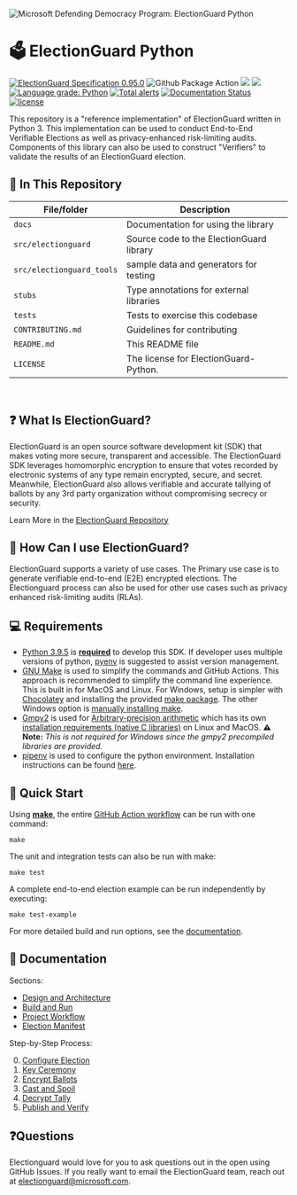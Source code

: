 ![Microsoft Defending Democracy Program: ElectionGuard Python](https://github.com/microsoft/electionguard-python/blob/main/images/electionguard-banner.svg?raw=true)

# 🗳 ElectionGuard Python

[![ElectionGuard Specification 0.95.0](https://img.shields.io/badge/🗳%20ElectionGuard%20Specification-0.95.0-green)](https://www.electionguard.vote) ![Github Package Action](https://github.com/microsoft/electionguard-python/workflows/Release%20Build/badge.svg) [![](https://img.shields.io/pypi/v/electionguard)](https://pypi.org/project/electionguard/) [![](https://img.shields.io/pypi/dm/electionguard)](https://pypi.org/project/electionguard/) [![Language grade: Python](https://img.shields.io/lgtm/grade/python/g/microsoft/electionguard-python.svg?logo=lgtm&logoWidth=18)](https://lgtm.com/projects/g/microsoft/electionguard-python/context:python) [![Total alerts](https://img.shields.io/lgtm/alerts/g/microsoft/electionguard-python.svg?logo=lgtm&logoWidth=18)](https://lgtm.com/projects/g/microsoft/electionguard-python/alerts/) [![Documentation Status](https://readthedocs.org/projects/electionguard-python/badge/?version=latest)](https://electionguard-python.readthedocs.io) [![license](https://img.shields.io/github/license/microsoft/electionguard)](https://github.com/microsoft/electionguard-python/blob/main/LICENSE)

This repository is a "reference implementation" of ElectionGuard written in Python 3. This implementation can be used to conduct End-to-End Verifiable Elections as well as privacy-enhanced risk-limiting audits. Components of this library can also be used to construct "Verifiers" to validate the results of an ElectionGuard election.

## 📁 In This Repository

| File/folder               | Description                              |
| ------------------------- | ---------------------------------------- |
| `docs`                    | Documentation for using the library      |
| `src/electionguard`       | Source code to the ElectionGuard library |
| `src/electionguard_tools` | sample data and generators for testing   |
| `stubs`                   | Type annotations for external libraries  |
| `tests`                   | Tests to exercise this codebase          |
| `CONTRIBUTING.md`         | Guidelines for contributing              |
| `README.md`               | This README file                         |
| `LICENSE`                 | The license for ElectionGuard-Python.    |

<br/>

## ❓ What Is ElectionGuard?

ElectionGuard is an open source software development kit (SDK) that makes voting more secure, transparent and accessible. The ElectionGuard SDK leverages homomorphic encryption to ensure that votes recorded by electronic systems of any type remain encrypted, secure, and secret. Meanwhile, ElectionGuard also allows verifiable and accurate tallying of ballots by any 3rd party organization without compromising secrecy or security.

Learn More in the [ElectionGuard Repository](https://github.com/microsoft/electionguard)

## 🦸 How Can I use ElectionGuard?

ElectionGuard supports a variety of use cases. The Primary use case is to generate verifiable end-to-end (E2E) encrypted elections. The Electionguard process can also be used for other use cases such as privacy enhanced risk-limiting audits (RLAs).

## 💻 Requirements

- [Python 3.9.5](https://www.python.org/downloads/) is <ins>**required**</ins> to develop this SDK. If developer uses multiple versions of python, [pyenv](https://github.com/pyenv/pyenv) is suggested to assist version management.
- [GNU Make](https://www.gnu.org/software/make/manual/make.html) is used to simplify the commands and GitHub Actions. This approach is recommended to simplify the command line experience. This is built in for MacOS and Linux. For Windows, setup is simpler with [Chocolatey](https://chocolatey.org/install) and installing the provided [make package](https://chocolatey.org/packages/make). The other Windows option is [manually installing make](http://gnuwin32.sourceforge.net/packages/make.htm).
- [Gmpy2](https://gmpy2.readthedocs.io/en/latest/) is used for [Arbitrary-precision arithmetic](https://en.wikipedia.org/wiki/Arbitrary-precision_arithmetic) which
  has its own [installation requirements (native C libraries)](https://gmpy2.readthedocs.io/en/latest/intro.html#installation) on Linux and MacOS. **⚠️ Note:** _This is not required for Windows since the gmpy2 precompiled libraries are provided._
- [pipenv](https://github.com/pypa/pipenv) is used to configure the python environment. Installation instructions can be found [here](https://github.com/pypa/pipenv#installation).

## 🚀 Quick Start

Using [**make**](https://www.gnu.org/software/make/manual/make.html), the entire [GitHub Action workflow](https://github.com/microsoft/electionguard-python/blob/main/.github/workflows/pull_request.yml) can be run with one command:

```
make
```

The unit and integration tests can also be run with make:

```
make test
```

A complete end-to-end election example can be run independently by executing:

```
make test-example
```

For more detailed build and run options, see the [documentation](Build_and_Run.md).

## 📄 Documentation

Sections:

- [Design and Architecture](Design_and_Architecture.md)
- [Build and Run](Build_and_Run.md)
- [Project Workflow](Project_Workflow.md)
- [Election Manifest](Election_Manifest.md)

Step-by-Step Process:

0. [Configure Election](0_Configure_Election.md)
1. [Key Ceremony](1_Key_Ceremony.md)
2. [Encrypt Ballots](2_Encrypt_Ballots.md)
3. [Cast and Spoil](3_Cast_and_Spoil.md)
4. [Decrypt Tally](4_Decrypt_Tally.md)
5. [Publish and Verify](5_Publish_and_Verify.md)

## ❓Questions

Electionguard would love for you to ask questions out in the open using GitHub Issues. If you really want to email the ElectionGuard team, reach out at electionguard@microsoft.com.
